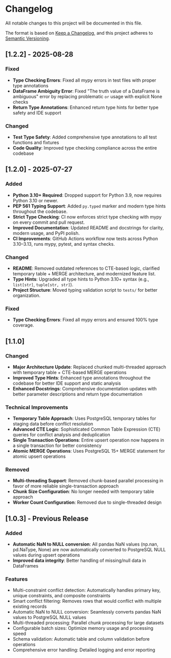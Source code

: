 # Changelog

All notable changes to this project will be documented in this file.

The format is based on [Keep a Changelog](https://keepachangelog.com/en/1.0.0/),
and this project adheres to [Semantic Versioning](https://semver.org/spec/v2.0.0.html).

## [1.2.2] - 2025-08-28

### Fixed
- **Type Checking Errors**: Fixed all mypy errors in test files with proper type annotations
- **DataFrame Ambiguity Error**: Fixed "The truth value of a DataFrame is ambiguous" error by replacing problematic `or` usage with explicit None checks
- **Return Type Annotations**: Enhanced return type hints for better type safety and IDE support

### Changed
- **Test Type Safety**: Added comprehensive type annotations to all test functions and fixtures
- **Code Quality**: Improved type checking compliance across the entire codebase

## [1.2.0] - 2025-07-27

### Added
- **Python 3.10+ Required**: Dropped support for Python 3.9, now requires Python 3.10 or newer.
- **PEP 561 Typing Support**: Added `py.typed` marker and modern type hints throughout the codebase.
- **Strict Type Checking**: CI now enforces strict type checking with mypy on every commit and pull request.
- **Improved Documentation**: Updated README and docstrings for clarity, modern usage, and PyPI polish.
- **CI Improvements**: GitHub Actions workflow now tests across Python 3.10–3.13, runs mypy, pytest, and syntax checks.

### Changed
- **README**: Removed outdated references to CTE-based logic, clarified temporary table + MERGE architecture, and modernized feature list.
- **Type Hints**: Upgraded all type hints to Python 3.10+ syntax (e.g., `list[str]`, `tuple[str, str]`).
- **Project Structure**: Moved typing validation script to `tests/` for better organization.

### Fixed
- **Type Checking Errors**: Fixed all mypy errors and ensured 100% type coverage.

## [1.1.0]

### Changed
- **Major Architecture Update**: Replaced chunked multi-threaded approach with temporary table + CTE-based MERGE operations
- **Improved Type Hints**: Enhanced type annotations throughout the codebase for better IDE support and static analysis
- **Enhanced Docstrings**: Comprehensive documentation updates with better parameter descriptions and return type documentation

### Technical Improvements
- **Temporary Table Approach**: Uses PostgreSQL temporary tables for staging data before conflict resolution
- **Advanced CTE Logic**: Sophisticated Common Table Expression (CTE) queries for conflict analysis and deduplication
- **Single Transaction Operations**: Entire upsert operation now happens in a single transaction for better consistency
- **Atomic MERGE Operations**: Uses PostgreSQL 15+ MERGE statement for atomic upsert operations

### Removed
- **Multi-threading Support**: Removed chunk-based parallel processing in favor of more reliable single-transaction approach
- **Chunk Size Configuration**: No longer needed with temporary table approach
- **Worker Count Configuration**: Removed due to single-threaded design

## [1.0.3] - Previous Release

### Added
- **Automatic NaN to NULL conversion**: All pandas NaN values (np.nan, pd.NaType, None) are now automatically converted to PostgreSQL NULL values during upsert operations
- **Improved data integrity**: Better handling of missing/null data in DataFrames

### Features
- Multi-constraint conflict detection: Automatically handles primary key, unique constraints, and composite constraints
- Smart conflict filtering: Removes rows that would conflict with multiple existing records
- Automatic NaN to NULL conversion: Seamlessly converts pandas NaN values to PostgreSQL NULL values
- Multi-threaded processing: Parallel chunk processing for large datasets
- Configurable batch sizes: Optimize memory usage and processing speed
- Schema validation: Automatic table and column validation before operations
- Comprehensive error handling: Detailed logging and error reporting
